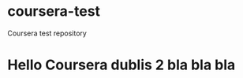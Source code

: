 # coursera-test
Coursera test repository
<!DOCTYPE html>
<html>
<head>
	<title>Hello Coursera mdfck</title>
</head>
<body>
<h1>Hello Coursera dublis 2 bla bla bla</h1>
</body>
</html>